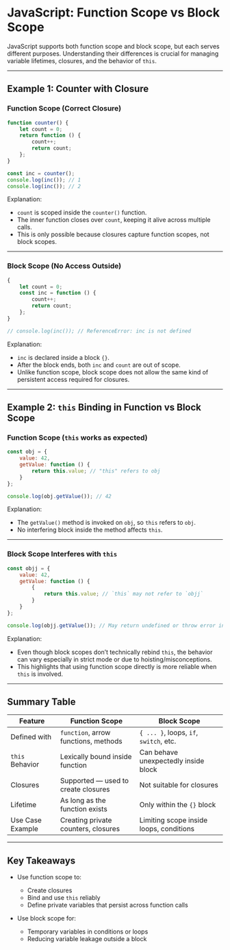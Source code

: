 # JavaScript: Function Scope vs Block Scope

JavaScript supports both function scope and block scope, but each serves different purposes. Understanding their differences is crucial for managing variable lifetimes, closures, and the behavior of `this`.

---

## Example 1: Counter with Closure

### Function Scope (Correct Closure)

```js
function counter() {
    let count = 0;
    return function () {
        count++;
        return count;
    };
}

const inc = counter();
console.log(inc()); // 1
console.log(inc()); // 2
```

Explanation:
- `count` is scoped inside the `counter()` function.
- The inner function closes over `count`, keeping it alive across multiple calls.
- This is only possible because closures capture function scopes, not block scopes.

---

### Block Scope (No Access Outside)

```js
{
    let count = 0;
    const inc = function () {
        count++;
        return count;
    };
}

// console.log(inc()); // ReferenceError: inc is not defined
```

Explanation:
- `inc` is declared inside a block `{}`.
- After the block ends, both `inc` and `count` are out of scope.
- Unlike function scope, block scope does not allow the same kind of persistent access required for closures.

---

## Example 2: `this` Binding in Function vs Block Scope

### Function Scope (`this` works as expected)

```js
const obj = {
    value: 42,
    getValue: function () {
        return this.value; // "this" refers to obj
    }
};

console.log(obj.getValue()); // 42
```

Explanation:
- The `getValue()` method is invoked on `obj`, so `this` refers to `obj`.
- No interfering block inside the method affects `this`.

---

### Block Scope Interferes with `this`

```js
const objj = {
    value: 42,
    getValue: function () {
        {
            return this.value; // `this` may not refer to `objj`
        }
    }
};

console.log(objj.getValue()); // May return undefined or throw error in strict mode
```

Explanation:
- Even though block scopes don’t technically rebind `this`, the behavior can vary especially in strict mode or due to hoisting/misconceptions.
- This highlights that using function scope directly is more reliable when `this` is involved.

---

## Summary Table

| Feature           | Function Scope                         | Block Scope                            |
|-------------------|-----------------------------------------|----------------------------------------|
| Defined with      | `function`, arrow functions, methods    | `{ ... }`, loops, `if`, `switch`, etc. |
| `this` Behavior   | Lexically bound inside function         | Can behave unexpectedly inside block   |
| Closures          | Supported — used to create closures     | Not suitable for closures              |
| Lifetime          | As long as the function exists          | Only within the `{}` block             |
| Use Case Example  | Creating private counters, closures     | Limiting scope inside loops, conditions|

---

## Key Takeaways

- Use function scope to:
  - Create closures
  - Bind and use `this` reliably
  - Define private variables that persist across function calls

- Use block scope for:
  - Temporary variables in conditions or loops
  - Reducing variable leakage outside a block